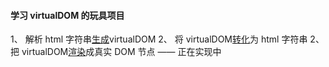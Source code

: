 #### 学习 virtualDOM 的玩具项目

1、 解析 html 字符串[生成](./src/ConvertHtmlToVdom.js)virtualDOM
2、 将 virtualDOM[转化](./src/ConvertVdomToHtml.js)为 html 字符串
2、 把 virtualDOM[渲染](./src/render.js)成真实 DOM 节点 —— 正在实现中
